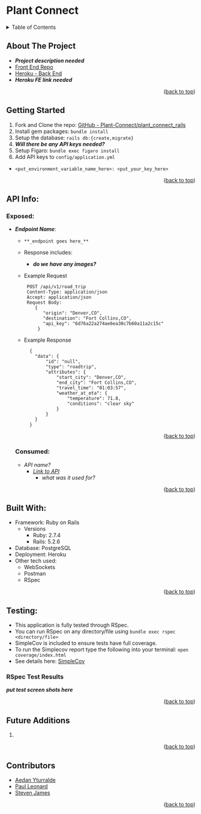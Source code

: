 <div id="top"></div>

# Plant Connect

<!-- TABLE OF CONTENTS -->
<details>
  <summary>Table of Contents</summary>
  <ol>
    <li><a href="#about-the-project">About The Project</a></li>
    <li><a href="#getting-started">Getting Started</a></li>
    <li>
      <a href="#api-info">API Info</a>
      <ul>
        <li><a href="#exposed">Exposed</a></li>
        <li><a href="#consumed">Consumed</a></li>
      </ul>
    </li>
    <li><a href="#built-with">Built With</a></li>
    <li>
      <a href="#testing">Testing</a>
      <ul>
        <li><a href="#rspec-test-results">RSpec Test Results</a></li>
      </ul>
    </li>
    <li><a href="#future-additions">Future Additions</a></li>
    <li><a href="#contributors">Contributors</a></li>
  </ol>
</details>

## About The Project

- **_Project description needed_**
- [Front End Repo](https://github.com/Plant-Connect/plant-connect-FE)
- [Heroku - Back End](https://plant-connect-be.herokuapp.com/)
- **_Heroku FE link needed_**

<p align="right">(<a href="#top">back to top</a>)</p>

## Getting Started

1. Fork and Clone the repo: [GitHub - Plant-Connect/plant_connect_rails](https://github.com/Plant-Connect/plant_connect_rails)
2. Install gem packages: `bundle install`
3. Setup the database: `rails db:{create,migrate}`
4. **_Will there be any API keys needed?_**
5. Setup Figaro: `bundle exec figaro install`
6. Add API keys to `config/application.yml`
 - 
    ```
    <put_environment_variable_name_here>: <put_your_key_here>
    ```
    
<p align="right">(<a href="#top">back to top</a>)</p>

## API Info:
  ### Exposed:
  
- **_Endpoint Name_**: 
  - `**_endpoint goes here_**`
  - Response includes: 
    - **_do we have any images?_**
  - Example Request
     ```
      POST /api/v1/road_trip
      Content-Type: application/json
      Accept: application/json
      Request Body: 
         {
            "origin": "Denver,CO",
            "destination": "Fort Collins,CO",
            "api_key": "6d76a22a274ae6ea30c7b60a11a2c15c"
          }
     ```
  - Example Response
    ```
      {
        "data": {
            "id": "null",
            "type": "roadtrip",
            "attributes": {
                "start_city": "Denver,CO",
                "end_city": "Fort Collins,CO",
                "travel_time": "01:03:57",
                "weather_at_eta": {
                    "temperature": 71.8,
                    "conditions": "clear sky"
                }
            }
        }
      }
    ```
    
    <p align="right">(<a href="#top">back to top</a>)</p>
    

  ### Consumed:
    - _API name?_
      - [_Link to API_](https://openweathermap.org/api/one-call-api)
        - _what was it used for?_

<p align="right">(<a href="#top">back to top</a>)</p>

## Built With:

- Framework: Ruby on Rails
  - Versions
    - Ruby: 2.7.4
    - Rails: 5.2.6
- Database: PostgreSQL
- Deployment: Heroku
- Other tech used:
  - WebSockets 
  - Postman
  - RSpec 

<p align="right">(<a href="#top">back to top</a>)</p>

## Testing:

  - This application is fully tested through RSpec. 
  - You can run RSpec on any directory/file using `bundle exec rspec <directory/file>`
  - SimpleCov is included to ensure tests have full coverage.
  - To run the Simplecov report type the following into your terminal: `open coverage/index.html`
  - See details here: [SimpleCov](https://github.com/simplecov-ruby/simplecov)
  
  ### RSpec Test Results
  
  **_put test screen shots here_**

<p align="right">(<a href="#top">back to top</a>)</p>

## Future Additions

<ol>
  <li>
  </li>
</ol>

<p align="right">(<a href="#top">back to top</a>)</p>

## Contributors

- [Aedan Yturralde](https://github.com/aedanjames)
- [Paul Leonard](https://github.com/pleonar1)
- [Steven James](https://github.com/stevenjames-turing)

<p align="right">(<a href="#top">back to top</a>)</p>
